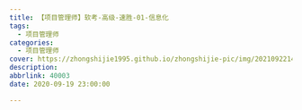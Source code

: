 ```yaml
---
title: 【项目管理师】软考-高级-速胜-01-信息化
tags:
  - 项目管理师
categories:
  - 项目管理师
cover: https://zhongshijie1995.github.io/zhongshijie-pic/img/20210922143001.jpg
description: 
abbrlink: 40003
date: 2020-09-19 23:00:00

---
```

